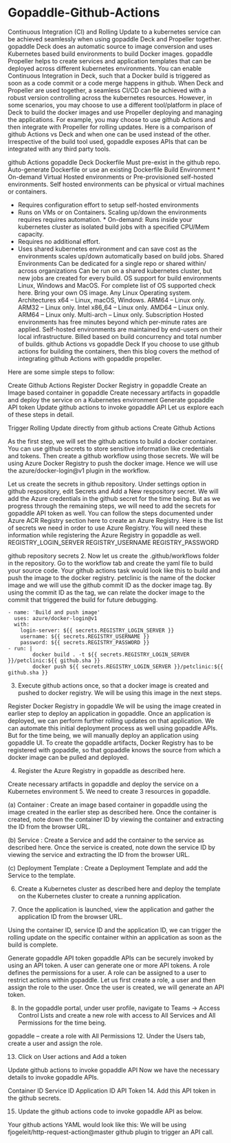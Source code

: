 # Gopaddle-Github-Actions


Continuous Integration (CI) and Rolling Update to a kubernetes service can be achieved seamlessly when using gopaddle Deck and Propeller together. gopaddle Deck does an automatic source to image conversion and uses Kubernetes based build environments to build Docker images. gopaddle Propeller helps to create services and application templates that can be deployed across different kubernetes environments. You can enable Continuous Integration in Deck, such that a Docker build is triggered as soon as a code commit or a code merge happens in github. When Deck and Propeller are used together, a seamless CI/CD can be achieved with a robust version controlling across the kubernetes resources. However, in some scenarios, you may choose to use a different tool/platform in place of Deck to build the docker images and use Propeller deploying and managing the applications. For example, you may choose to use github Actions and then integrate with Propeller for rolling updates. Here is a comparison of github Actions vs Deck and when one can be used instead of the other. Irrespective of the build tool used, gopaddle exposes APIs that can be integrated with any third party tools.

github Actions	gopaddle Deck
Dockerfile	Must pre-exist in the github repo.	Auto-generate Dockerfile or use an existing Dockerfile
Build Environment	* On-demand Virtual Hosted environments or Pre-provisioned self-hosted environments. Self hosted environments can be physical or virtual machines or containers.
* Requires configuration effort to setup self-hosted environments
* Runs on VMs or on Containers. Scaling up/down the environments requires requires automation.	* On-demand: Runs inside your kubernetes cluster as isolated build jobs with a specified CPU/Mem capacity.
* Requires no additional effort.
* Uses shared kubernetes environment and can save cost as the environments scales up/down automatically based on build jobs.
Shared Environments	Can be dedicated for a single repo or shared within/ across organizations	Can be run on a shared kubernetes cluster, but new jobs are created for every build.
OS support for build environments	Linux, Windows and MacOS. For complete list of OS supported check here.	Bring your own OS image. Any Linux Operating system.
Architectures	x64 – Linux, macOS, Windows.
ARM64 – Linux only.
ARM32 – Linux only.	Intel x86_64  – Linux only.
AMD64 – Linux only.
ARM64 – Linux only.
Multi-arch – Linux only.
Subscription	Hosted environments has free minutes beyond which per-minute rates are applied. Self-hosted environments are maintained by end-users on their local infrastructure.	Billed based on build concurrency and total number of builds.
github Actions vs gopaddle Deck
If you choose to use github actions for building the containers, then this blog covers the method of integrating github Actions with gopaddle propeller.

Here are some simple steps to follow:

Create Github Actions
Register Docker Registry in gopaddle
Create an Image based container in gopaddle
Create necessary artifacts in gopaddle and deploy the service on a Kubernetes environment
Generate gopaddle API token
Update github actions to invoke gopaddle API
Let us explore each of these steps in detail.


Trigger Rolling Update directly from github actions
Create Github Actions

As the first step, we will set the github actions to build a docker container. You can use github secrets to store sensitive information like credentials and tokens. Then create a github workflow using those secrets. We will be using Azure Docker Registry to push the docker image. Hence we will use the azure/docker-login@v1 plugin in the workflow.

Let us create the secrets in github repository. Under settings option in github respository, edit Secrets and Add a New respository secret. We will add the Azure credentials in the github secret for the time being. But as we progress through the remaining steps, we will need to add the secrets for gopaddle API token as well. You can follow the steps documented under Azure ACR Registry section here to create an Azure Registry. Here is the list of secrets we need in order to use Azure Registry. You will need these information while registering the Azure Registry in gopaddle as well.
REGISTRY_LOGIN_SERVER
REGISTRY_USERNAME
REGISTRY_PASSWORD

github repository secrets
2. Now let us create the .github/workflows folder in the repository. Go to the workflow tab and create the yaml file to build your source code. Your github actions task would look like this to build and push the image to the docker registry. petclinic is the name of the docker image and we will use the github commit ID as the docker image tag. By using the commit ID as the tag, we can relate the docker image to the commit that triggered the build for future debugging.

    - name: 'Build and push image'
      uses: azure/docker-login@v1
      with:
        login-server: ${{ secrets.REGISTRY_LOGIN_SERVER }}
        username: ${{ secrets.REGISTRY_USERNAME }}
        password: ${{ secrets.REGISTRY_PASSWORD }}
    - run: |
            docker build . -t ${{ secrets.REGISTRY_LOGIN_SERVER }}/petclinic:${{ github.sha }}
            docker push ${{ secrets.REGISTRY_LOGIN_SERVER }}/petclinic:${{ github.sha }}
3. Execute github actions once, so that a docker image is created and pushed to docker registry. We will be using this image in the next steps.

Register Docker Registry in gopaddle
We will be using the image created in earlier step to deploy an application in gopaddle. Once an application is deployed, we can perform further rolling updates on that application. We can automate this initial deployment process as well using gopaddle APIs. But for the time being, we will manually deploy an application using gopaddle UI. To create the gopaddle artifacts, Docker Registry has to be registered with gopaddle, so that gopaddle knows the source from which a docker image can be pulled and deployed.

4. Register the Azure Registry in gopaddle as described here.

Create necessary artifacts in gopaddle and deploy the service on a Kubernetes environment
5. We need to create 3 resources in gopaddle.

(a) Container : Create an image based container in gopaddle using the image created in the earlier step as described here. Once the container is created, note down the container ID by viewing the container and extracting the ID from the browser URL.


(b) Service : Create a Service and add the container to the service as described here. Once the service is created, note down the service ID by viewing the service and extracting the ID from the browser URL.


(c) Deployment Template : Create a Deployment Template and add the Service to the template.

6. Create a Kubernetes cluster as described here and deploy the template on the Kubernetes cluster to create a running application.

7. Once the application is launched, view the application and gather the application ID from the browser URL.


Using the container ID, service ID and the application ID, we can trigger the rolling update on the specific container within an application as soon as the build is complete.

Generate gopaddle API token
gopaddle APIs can be securely invoked by using an API token. A user can generate one or more API tokens. A role defines the permissions for a user. A role can be assigned to a user to restrict actions within gopaddle. Let us first create a role, a user and then assign the role to the user. Once the user is created, we will generate an API token.

8. In the gopaddle portal, under user profile, navigate to Teams -> Access Control Lists and create a new role with access to All Services and All Permissions for the time being.


gopaddle – create a role with All Permissions
12. Under the Users tab, create a user and assign the role.

13. Click on User actions and Add a token


Update github actions to invoke gopaddle API
Now we have the necessary details to invoke gopaddle APIs.

Container ID
Service ID
Application ID
API Token
14. Add this API token in the github secrets.

15. Update the github actions code to invoke gopaddle API as below.

Your github actions YAML would look like this: We will be using fjogeleit/http-request-action@master github plugin to trigger an API call.

